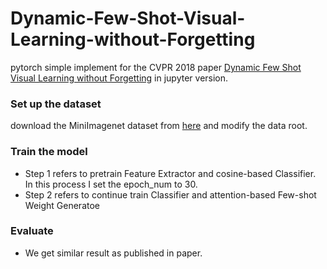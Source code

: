 # Dynamic-Few-Shot-Visual-Learning-without-Forgetting

pytorch simple implement for the CVPR 2018 paper [Dynamic Few Shot Visual Learning without Forgetting](https://arxiv.org/abs/1804.09458) in jupyter version.


### Set up the  dataset

 download the MiniImagenet dataset from [here](https://mega.nz/#!rx0wGQyS!96sFlAr6yyv-9QQPCm5OBFbOm4XSD0t-HlmGaT5GaiE) and modify the data root.

### Train the model

* Step 1 refers to pretrain Feature Extractor and cosine-based Classifier. In this process I set the epoch_num to 30. 
* Step 2 refers to continue train Classifier and attention-based Few-shot Weight Generatoe

### Evaluate

* We get similar result as published in paper.
